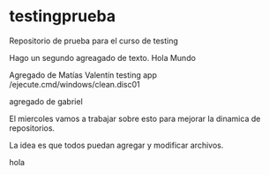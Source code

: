 # testingprueba
Repositorio de prueba para el curso de testing

Hago  un segundo agreagado de texto.
Hola Mundo

Agregado de Matías Valentín
 testing app
/ejecute.cmd/windows/clean.disc01


agregado de gabriel

El miercoles vamos a trabajar sobre esto para mejorar la dinamica de repositorios.

La idea es que todos puedan agregar y modificar archivos.

hola
